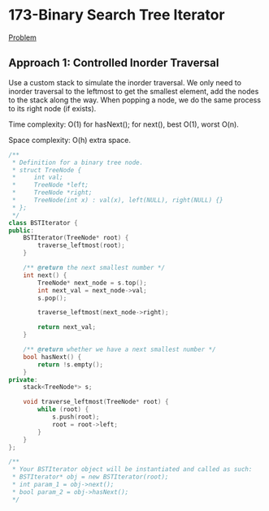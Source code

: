 # 173-Binary Search Tree Iterator

[Problem](https://leetcode.com/problems/binary-search-tree-iterator/)

## Approach 1: Controlled Inorder Traversal

Use a custom stack to simulate the inorder traversal. We only need to inorder traversal to the leftmost to get the smallest element, add the nodes to the stack along the way. When popping a node, we do the same process to its right node (if exists).

Time complexity: O(1) for hasNext(); for next(), best O(1), worst O(n).

Space complexity: O(h) extra space.

```c++
/**
 * Definition for a binary tree node.
 * struct TreeNode {
 *     int val;
 *     TreeNode *left;
 *     TreeNode *right;
 *     TreeNode(int x) : val(x), left(NULL), right(NULL) {}
 * };
 */
class BSTIterator {
public:
    BSTIterator(TreeNode* root) {
        traverse_leftmost(root);
    }

    /** @return the next smallest number */
    int next() {
        TreeNode* next_node = s.top();
        int next_val = next_node->val;
        s.pop();

        traverse_leftmost(next_node->right);

        return next_val;
    }

    /** @return whether we have a next smallest number */
    bool hasNext() {
        return !s.empty();
    }
private:
    stack<TreeNode*> s;

    void traverse_leftmost(TreeNode* root) {
        while (root) {
            s.push(root);
            root = root->left;
        }
    }
};

/**
 * Your BSTIterator object will be instantiated and called as such:
 * BSTIterator* obj = new BSTIterator(root);
 * int param_1 = obj->next();
 * bool param_2 = obj->hasNext();
 */
```
